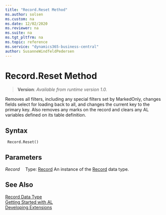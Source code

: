 ```yaml
---
title: "Record.Reset Method"
ms.author: solsen
ms.custom: na
ms.date: 12/02/2020
ms.reviewer: na
ms.suite: na
ms.tgt_pltfrm: na
ms.topic: reference
ms.service: "dynamics365-business-central"
author: SusanneWindfeldPedersen
---
```

[//]: # (START>DO_NOT_EDIT)
[//]: # (IMPORTANT:Do not edit any of the content between here and the END>DO_NOT_EDIT.)
[//]: # (Any modifications should be made in the .xml files in the ModernDev repo.)
# Record.Reset Method
> **Version**: _Available from runtime version 1.0._

Removes all filters, including any special filters set by MarkedOnly, changes fields select for loading back to all, and changes the current key to the primary key. Also removes any marks on the record and clears any AL variables defined on its table definition.


## Syntax
```
 Record.Reset()
```

## Parameters
*Record*
&emsp;Type: [Record](record-data-type.md)
An instance of the [Record](record-data-type.md) data type.


[//]: # (IMPORTANT: END>DO_NOT_EDIT)
## See Also
[Record Data Type](record-data-type.md)  
[Getting Started with AL](../../devenv-get-started.md)  
[Developing Extensions](../../devenv-dev-overview.md)